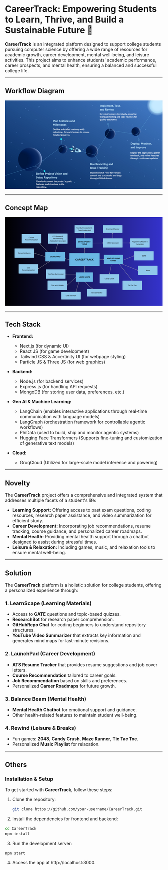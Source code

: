 # CareerTrack: Empowering Students to Learn, Thrive, and Build a Sustainable Future 🤖


**CareerTrack** is an integrated platform designed to support college students pursuing computer science by offering a wide range of resources for academic growth, career development, mental well-being, and leisure activities. This project aims to enhance students' academic performance, career prospects, and mental health, ensuring a balanced and successful college life.

---

## Workflow Diagram


![Workflow](Readme-Images/CAREERTRACK%20WORKFLOW.png)

---

## Concept Map

![Concept Map](Readme-Images/CONCEPT%20MAP.png)

---

## Tech Stack

- **Frontend:**  
  - Next.js (for dynamic UI)
  - React JS (for game development)
  - Tailwind CSS & Accertinity UI (for webpage styling)
  - Particle JS & Three JS (for web graphics)
  
- **Backend:**  
  - Node.js (for backend services)
  - Express.js (for handling API requests)
  - MongoDB (for storing user data, preferences, etc.)
  
- **Gen AI & Machine Learning:**  
  - LangChain (enables interactive applications through real-time communication with language models)
  - LangGraph (orchestration framework for controllable agentic workflows)
  - PhiData (used to build, ship and monitor agentic systems)
  - Hugging Face Transformers (Supports fine-tuning and customization of generative text models)
  
- **Cloud:**  
  - GroqCloud (Utilized for large-scale model inference and powering)

---

## Novelty

The **CareerTrack** project offers a comprehensive and integrated system that addresses multiple facets of a student's life:

- **Learning Support:** Offering access to past exam questions, coding resources, research paper assistance, and video summarization for efficient study.
- **Career Development:** Incorporating job recommendations, resume tracking, course guidance, and personalized career roadmaps.
- **Mental Health:** Providing mental health support through a chatbot designed to assist during stressful times.
- **Leisure & Relaxation:** Including games, music, and relaxation tools to ensure mental well-being.

---

## Solution

The **CareerTrack** platform is a holistic solution for college students, offering a personalized experience through:

### 1. **LearnScape (Learning Materials)**
- Access to **GATE** questions and topic-based quizzes.
- **ResearchBot** for research paper comprehension.
- **GitHubRepo Chat** for coding beginners to understand repository structures.
- **YouTube Video Summarizer** that extracts key information and generates mind maps for last-minute revisions.

### 2. **LaunchPad (Career Development)**
- **ATS Resume Tracker** that provides resume suggestions and job cover letters.
- **Course Recommendation** tailored to career goals.
- **Job Recommendation** based on skills and preferences.
- Personalized **Career Roadmaps** for future growth.

### 3. **Balance Beam (Mental Health)**
- **Mental Health Chatbot** for emotional support and guidance.
- Other health-related features to maintain student well-being.

### 4. **Rewind (Leisure & Breaks)**
- Fun games: **2048**, **Candy Crush**, **Maze Runner**, **Tic Tac Toe**.
- Personalized **Music Playlist** for relaxation.

---

## Others

### Installation & Setup

To get started with **CareerTrack**, follow these steps:

1. Clone the repository:
   ```bash
   git clone https://github.com/your-username/CareerTrack.git

2. Install the dependencies for frontend and backend:
```bash
cd CareerTrack
npm install
```
3. Run the development server:
```bash
npm start
```

4. Access the app at http://localhost:3000.


